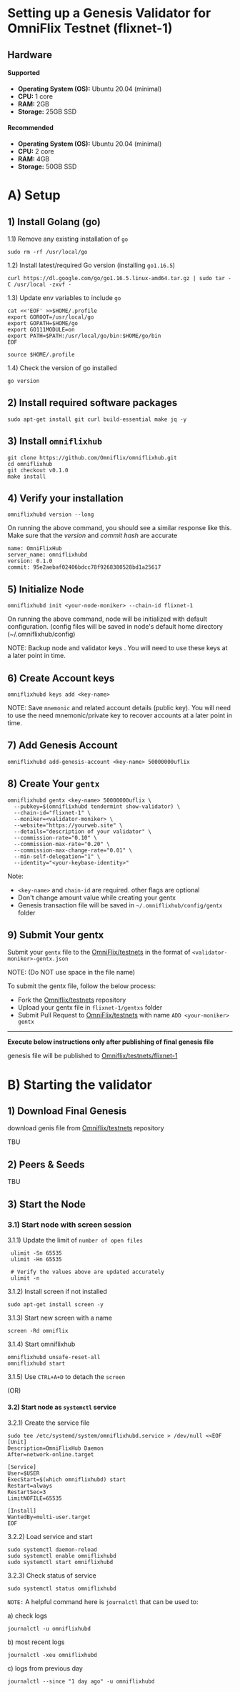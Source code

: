 # Setting up a Genesis Validator for OmniFlix Testnet (flixnet-1)

Hardware
---
#### Supported
- **Operating System (OS):** Ubuntu 20.04 (minimal)
- **CPU:** 1 core
- **RAM:** 2GB
- **Storage:** 25GB SSD

#### Recommended

- **Operating System (OS):** Ubuntu 20.04 (minimal)
- **CPU:** 2 core
- **RAM:** 4GB
- **Storage:** 50GB SSD

# A) Setup

## 1) Install Golang (go)

1.1) Remove any existing installation of `go`

```
sudo rm -rf /usr/local/go
```

1.2) Install latest/required Go version (installing `go1.16.5`)

```
curl https://dl.google.com/go/go1.16.5.linux-amd64.tar.gz | sudo tar -C /usr/local -zxvf -
```

1.3) Update env variables to include `go`

```
cat <<'EOF' >>$HOME/.profile
export GOROOT=/usr/local/go
export GOPATH=$HOME/go
export GO111MODULE=on
export PATH=$PATH:/usr/local/go/bin:$HOME/go/bin
EOF

source $HOME/.profile
```

1.4) Check the version of go installed

```
go version
```

## 2) Install required software packages

```
sudo apt-get install git curl build-essential make jq -y
```

## 3) Install `omniflixhub`

```
git clone https://github.com/Omniflix/omniflixhub.git
cd omniflixhub
git checkout v0.1.0
make install
```

## 4) Verify your installation
```
omniflixhubd version --long
```

On running the above command, you should see a similar response like this. Make sure that the *version* and *commit hash* are accurate

```
name: OmniFlixHub
server_name: omniflixhubd
version: 0.1.0
commit: 95e2aebaf02406bdcc78f9268380528bd1a25617
```

## 5) Initialize Node

```
omniflixhubd init <your-node-moniker> --chain-id flixnet-1 
```
On running the above command, node will be initialized with default configuration. (config files will be saved in node's default home directory (~/.omniflixhub/config)

NOTE: Backup node and validator keys . You will need to use these keys at a later point in time.

## 6) Create Account keys 

```
omniflixhubd keys add <key-name>
```

NOTE: Save `mnemonic` and related account details (public key). You will need to use the need mnemonic/private key to recover accounts at a later point in time.

## 7) Add Genesis Account

```
omniflixhubd add-genesis-account <key-name> 50000000uflix
```

## 8) Create Your `gentx`

```
omniflixhubd gentx <key-name> 50000000uflix \
  --pubkey=$(omniflixhubd tendermint show-validator) \
  --chain-id="flixnet-1" \
  --moniker=<validator-moniker> \
  --website="https://yourweb.site" \
  --details="description of your validator" \
  --commission-rate="0.10" \
  --commission-max-rate="0.20" \
  --commission-max-change-rate="0.01" \
  --min-self-delegation="1" \
  --identity="<your-keybase-identity>" 
```    

Note:

- `<key-name>` and `chain-id` are required. other flags are optional
- Don't change amount value while creating your gentx 
- Genesis transaction file will be saved in `~/.omniflixhub/config/gentx` folder

## 9) Submit Your gentx

Submit your `gentx` file to the [OmniFlix/testnets](https://github.com/OmniFlix/testnets) in the format of 
`<validator-moniker>-gentx.json`

NOTE: (Do NOT use space in the file name) 

To submit the gentx file, follow the below process:
 
 - Fork the [Omniflix/testnets](https://github.com/Omniflix/testnets) repository
 - Upload your gentx file in `flixnet-1/gentxs` folder
 - Submit Pull Request to [OmniFlix/testnets](https://github.com/OmniFlix/testnets) with name `ADD <your-moniker> gentx`

---

**Execute below instructions only after publishing of final genesis file**

genesis file will be published to [Omniflix/testnets/flixnet-1](https://github.com/Omniflix/testnets)




# B) Starting the validator

## 1) Download Final Genesis
download genis file from [Omniflix/testnets](https://github.com/Omniflix/testnets) repository

TBU

## 2) Peers & Seeds

TBU

## 3) Start the Node

### 3.1) Start node with screen session
3.1.1) Update the limit of `number of open files`
```
 ulimit -Sn 65535
 ulimit -Hn 65535

 # Verify the values above are updated accurately
 ulimit -n
```

3.1.2) Install screen if not installed
```
sudo apt-get install screen -y
```

3.1.3) Start new screen with a name
 ```
 screen -Rd omniflix
 ```

3.1.4) Start omniflixhub
 ```
 omniflixhubd unsafe-reset-all 
 omniflixhubd start 
 ```

3.1.5) Use `CTRL+A+D` to detach the `screen`
   
(OR)

#### 3.2) Start node as `systemctl` service

3.2.1) Create the service file

```
sudo tee /etc/systemd/system/omniflixhubd.service > /dev/null <<EOF
[Unit]
Description=OmniFlixHub Daemon
After=network-online.target

[Service]
User=$USER
ExecStart=$(which omniflixhubd) start
Restart=always
RestartSec=3
LimitNOFILE=65535

[Install]
WantedBy=multi-user.target
EOF
```

3.2.2) Load service and start
```
sudo systemctl daemon-reload
sudo systemctl enable omniflixhubd
sudo systemctl start omniflixhubd
```

3.2.3) Check status of service
```
sudo systemctl status omniflixhubd
```

`NOTE:`
A helpful command here is `journalctl` that can be used to:

  a) check logs
  ```
  journalctl -u omniflixhubd
  ```

  b) most recent logs
  ```
  journalctl -xeu omniflixhubd
  ```

  c) logs from previous day
  ```
  journalctl --since "1 day ago" -u omniflixhubd
  ```
